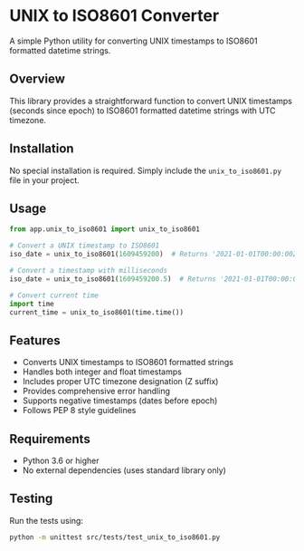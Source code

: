 # UNIX to ISO8601 Converter

A simple Python utility for converting UNIX timestamps to ISO8601 formatted datetime strings.

## Overview

This library provides a straightforward function to convert UNIX timestamps (seconds since epoch) to ISO8601 formatted datetime strings with UTC timezone.

## Installation

No special installation is required. Simply include the `unix_to_iso8601.py` file in your project.

## Usage

```python
from app.unix_to_iso8601 import unix_to_iso8601

# Convert a UNIX timestamp to ISO8601
iso_date = unix_to_iso8601(1609459200)  # Returns '2021-01-01T00:00:00Z'

# Convert a timestamp with milliseconds
iso_date = unix_to_iso8601(1609459200.5)  # Returns '2021-01-01T00:00:00.500000Z'

# Convert current time
import time
current_time = unix_to_iso8601(time.time())
```

## Features

- Converts UNIX timestamps to ISO8601 formatted strings
- Handles both integer and float timestamps
- Includes proper UTC timezone designation (Z suffix)
- Provides comprehensive error handling
- Supports negative timestamps (dates before epoch)
- Follows PEP 8 style guidelines

## Requirements

- Python 3.6 or higher
- No external dependencies (uses standard library only)

## Testing

Run the tests using:

```bash
python -m unittest src/tests/test_unix_to_iso8601.py
```
